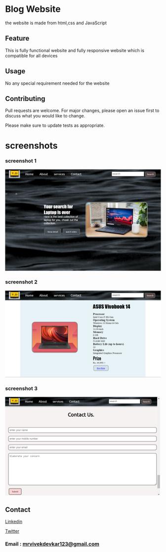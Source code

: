 # Blog Website

the website is made from html,css and JavaScript

## Feature

This is fully functional website and
fully responsive website which is compatible for all devices


## Usage

No any special requirement needed for the website

## Contributing
Pull requests are welcome. For major changes, please open an issue first to discuss what you would like to change.

Please make sure to update tests as appropriate.

# screenshots

### screenshot 1
![screenshot](/screenshot/screenshot_01.png)

### screenshot 2
![screenshot](/screenshot/screenshot_02.png)

### screenshot 3
![screenshot](/screenshot/screenshot_03.png)


## Contact
[Linkedin](https://www.linkedin.com/in/vivekdevkar123)

[Twitter](https://www.twitter.com/vivekdevkar123)

### Email : mrvivekdevkar123@gmail.com
